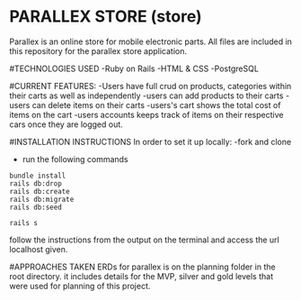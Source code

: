# PARALLEX STORE (store)
Parallex is an online store for mobile electronic parts.
All files are included in this repository for the parallex store application.

#TECHNOLOGIES USED
-Ruby on Rails
-HTML & CSS
-PostgreSQL


#CURRENT FEATURES:
-Users have full crud on products, categories within their carts as well as independently
-users can add products to their carts
-users can delete items on their carts
-users's cart shows the total cost of items on the cart
-users accounts keeps track of items on their respective cars once they are logged out.




#INSTALLATION INSTRUCTIONS
In order to set it up locally:
-fork and clone
- run the following commands
```
bundle install
rails db:drop
rails db:create
rails db:migrate
rails db:seed

rails s

```
follow the instructions from the output on the terminal
and access the url localhost given.



#APPROACHES TAKEN
ERDs for parallex is on the planning folder in the root directory.
it includes details for the MVP, silver and gold levels that were used for planning of this project.
